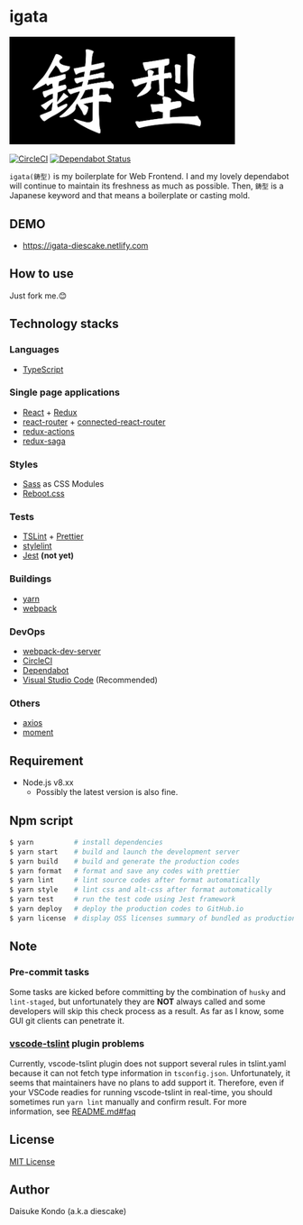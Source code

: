 # igata

<p align="left">
  <img src="./data/logo.png" alt="logo" width="400">
</p>

[![CircleCI](https://circleci.com/gh/diescake/igata.svg?style=svg)](https://circleci.com/gh/diescake/igata)
[![Dependabot Status](https://api.dependabot.com/badges/status?host=github&identifier=165770216)](https://dependabot.com)

`igata(鋳型)` is my boilerplate for Web Frontend. I and my lovely dependabot will continue to maintain its freshness as much as possible. Then, `鋳型` is a Japanese keyword and that means a boilerplate or casting mold.

## DEMO

- https://igata-diescake.netlify.com

## How to use

Just fork me.😊

## Technology stacks

### Languages

- [TypeScript](https://www.typescriptlang.org/)

### Single page applications

- [React](https://reactjs.org/) + [Redux](https://redux.js.org/)
- [react-router](https://reacttraining.com/react-router/) + [connected-react-router](https://github.com/supasate/connected-react-router)
- [redux-actions](https://github.com/redux-utilities/redux-actions)
- [redux-saga](https://github.com/redux-saga/redux-saga)

### Styles

- [Sass](https://sass-lang.com/) as CSS Modules
- [Reboot.css](https://raw.githubusercontent.com/twbs/bootstrap/v4-dev/dist/css/bootstrap-reboot.css)

### Tests

- [TSLint](https://palantir.github.io/tslint/) + [Prettier](https://prettier.io/)
- [stylelint](https://stylelint.io/)
- [Jest](https://jestjs.io/) **(not yet)**

### Buildings

- [yarn](https://yarnpkg.com)
- [webpack](https://webpack.js.org/)

### DevOps

- [webpack-dev-server](https://github.com/webpack/webpack-dev-server)
- [CircleCI](https://circleci.com/)
- [Dependabot](https://dependabot.com/)
- [Visual Studio Code](https://code.visualstudio.com/) (Recommended)

### Others

- [axios](https://github.com/axios/axios)
- [moment](https://momentjs.com/)

## Requirement

- Node.js v8.xx
  - Possibly the latest version is also fine.

## Npm script

```sh
$ yarn          # install dependencies
$ yarn start    # build and launch the development server
$ yarn build    # build and generate the production codes
$ yarn format   # format and save any codes with prettier
$ yarn lint     # lint source codes after format automatically
$ yarn style    # lint css and alt-css after format automatically
$ yarn test     # run the test code using Jest framework
$ yarn deploy   # deploy the production codes to GitHub.io
$ yarn license  # display OSS licenses summary of bundled as production codes
```

## Note

### Pre-commit tasks

Some tasks are kicked before committing by the combination of `husky` and `lint-staged`, but unfortunately they are **NOT** always called and some developers will skip this check process as a result. As far as I know, some GUI git clients can penetrate it.

### [vscode-tslint](https://github.com/Microsoft/vscode-tslint) plugin problems

Currently, vscode-tslint plugin does not support several rules in tslint.yaml because it can not fetch type information in `tsconfig.json`. Unfortunately, it seems that maintainers have no plans to add support it. Therefore, even if your VSCode readies for running vscode-tslint in real-time, you should sometimes run `yarn lint` manually and confirm result. For more information, see [README.md#faq](https://github.com/Microsoft/vscode-tslint/blob/master/tslint/README.md#faq)

## License

[MIT License](https://github.com/diescake/igata/blob/master/LICENSE)

## Author

Daisuke Kondo (a.k.a diescake)
